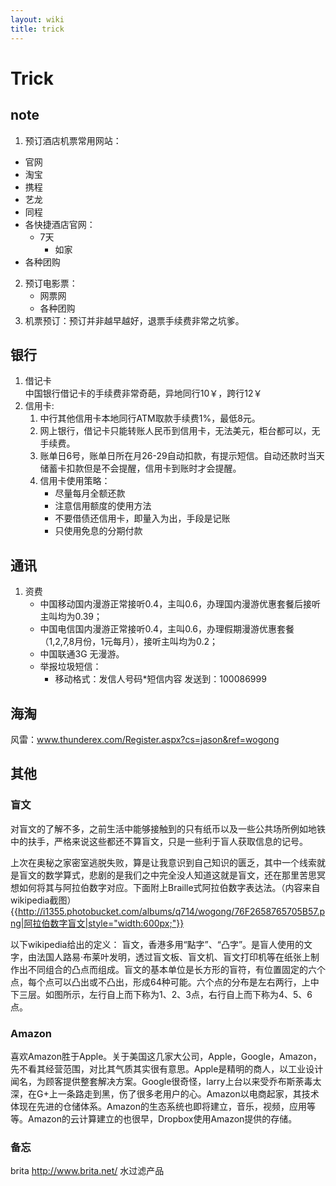 ```yaml
---
layout: wiki
title: trick
---
```


# Trick 

## note
1. 预订酒店机票常用网站：
  - 官网
  - 淘宝
  - 携程
  - 艺龙
  - 同程
  - 各快捷酒店官网：
  	* 7天
	  * 如家
  - 各种团购
2. 预订电影票：
    - 网票网
    - 各种团购
3. 机票预订：预订并非越早越好，退票手续费非常之坑爹。

## 银行
1. 借记卡  
   中国银行借记卡的手续费非常奇葩，异地同行10￥，跨行12￥
2. 信用卡:
   1. 中行其他信用卡本地同行ATM取款手续费1%，最低8元。
   2. 网上银行，借记卡只能转账人民币到信用卡，无法美元，柜台都可以，无手续费。
   3. 账单日6号，账单日所在月26-29自动扣款，有提示短信。自动还款时当天储蓄卡扣款但是不会提醒，信用卡到账时才会提醒。
   4. 信用卡使用策略：
      - 尽量每月全额还款
      - 注意信用额度的使用方法
      - 不要借债还信用卡，即量入为出，手段是记账
      - 只使用免息的分期付款




## 通讯
1. 资费
   - 中国移动国内漫游正常接听0.4，主叫0.6，办理国内漫游优惠套餐后接听主叫均为0.39；
   - 中国电信国内漫游正常接听0.4，主叫0.6，办理假期漫游优惠套餐（1,2,7,8月份，1元每月），接听主叫均为0.2；
   - 中国联通3G 无漫游。
   - 举报垃圾短信：
     * 移动格式：发信人号码*短信内容 发送到：100086999

## 海淘

风雷：www.thunderex.com/Register.aspx?cs=jason&ref=wogong


## 其他
### 盲文
对盲文的了解不多，之前生活中能够接触到的只有纸币以及一些公共场所例如地铁中的扶手，严格来说这些都还不算盲文，只是一些利于盲人获取信息的记号。

上次在奥秘之家密室逃脱失败，算是让我意识到自己知识的匮乏，其中一个线索就是盲文的数学算式，悲剧的是我们之中完全没人知道这就是盲文，还在那里苦思冥想如何将其与阿拉伯数字对应。下面附上Braille式阿拉伯数字表达法。（内容来自wikipedia截图）
{{http://i1355.photobucket.com/albums/q714/wogong/76F2658765705B57.png|阿拉伯数字盲文|style="width:600px;"}}

以下wikipedia给出的定义：
    盲文，香港多用“點字”、“凸字”。是盲人使用的文字，由法国人路易·布莱叶发明，透过盲文板、盲文机、盲文打印机等在纸张上制作出不同组合的凸点而组成。盲文的基本单位是长方形的盲符，有位置固定的六个点，每个点可以凸出或不凸出，形成64种可能。六个点的分布是左右两行，上中下三层。如图所示，左行自上而下称为1、2、3点，右行自上而下称为4、5、6点。    

### Amazon
喜欢Amazon胜于Apple。关于美国这几家大公司，Apple，Google，Amazon，先不看其经营范围，对比其气质其实很有意思。Apple是精明的商人，以工业设计闻名，为顾客提供整套解决方案。Google很奇怪，larry上台以来受乔布斯荼毒太深，在G+上一条路走到黑，伤了很多老用户的心。Amazon以电商起家，其技术体现在先进的仓储体系。Amazon的生态系统也即将建立，音乐，视频，应用等等。Amazon的云计算建立的也很早，Dropbox使用Amazon提供的存储。    

### 备忘
brita http://www.brita.net/ 水过滤产品
